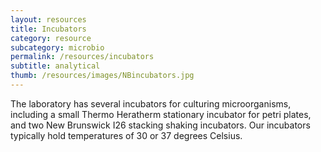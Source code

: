 ```yaml
---
layout: resources
title: Incubators
category: resource
subcategory: microbio
permalink: /resources/incubators
subtitle: analytical
thumb: /resources/images/NBincubators.jpg
---
```


The laboratory has several incubators for culturing microorganisms, including a small Thermo Heratherm stationary incubator for petri plates, and two New Brunswick I26 stacking shaking incubators. Our incubators typically hold temperatures of 30 or 37 degrees Celsius.